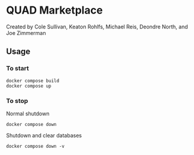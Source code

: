 # QUAD Marketplace
Created by Cole Sullivan, Keaton Rohlfs, Michael Reis, Deondre North, and Joe Zimmerman

## Usage
### To start
```
docker compose build
docker compose up
```
### To stop
Normal shutdown
```
docker compose down
```
Shutdown and clear databases
```
docker compose down -v
```
